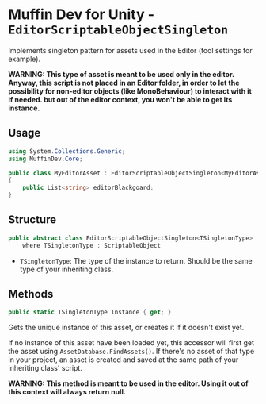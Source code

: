 # Muffin Dev for Unity - `EditorScriptableObjectSingleton`

Implements singleton pattern for assets used in the Editor (tool settings for example).

**WARNING: This type of asset is meant to be used only in the editor. Anyway, this script is not placed in an Editor folder, in order to let the possibility for non-editor objects (like MonoBehaviour) to interact with it if needed. but out of the editor context, you won't be able to get its instance.**

## Usage

```cs
using System.Collections.Generic;
using MuffinDev.Core;

public class MyEditorAsset : EditorScriptableObjectSingleton<MyEditorAsset>
{
    public List<string> editorBlackgoard;
}
```

## Structure

```cs
public abstract class EditorScriptableObjectSingleton<TSingletonType> : ScriptableObject
    where TSingletonType : ScriptableObject
```

- `TSingletonType`: The type of the instance to return. Should be the same type of your inheriting class.

## Methods

```cs
public static TSingletonType Instance { get; }
```

Gets the unique instance of this asset, or creates it if it doesn't exist yet.

If no instance of this asset have been loaded yet, this accessor will first get the asset using `AssetDatabase.FindAssets()`. If there's no asset of that type in your project, an asset is created and saved at the same path of your inheriting class' script.

**WARNING: This method is meant to be used in the editor. Using it out of this context will always return null.**